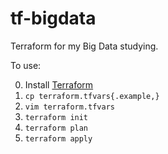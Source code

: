 # tf-bigdata

Terraform for my Big Data studying.

To use:

0. Install [Terraform](https://www.terraform.io/intro/getting-started/install.html)
1. `cp terraform.tfvars{.example,}`
2. `vim terraform.tfvars`
3. `terraform init`
4. `terraform plan`
5. `terraform apply`
